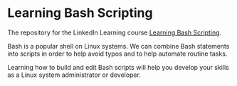 # Learning Bash Scripting

The repository for the LinkedIn Learning course [Learning Bash Scripting](#).

Bash is a popular shell on Linux systems. We can combine Bash statements into scripts in order to help avoid typos and to help automate routine tasks. 

Learning how to build and edit Bash scripts will help you develop your skills as a Linux system administrator or developer.

